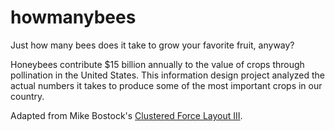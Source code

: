 # howmanybees

Just how many bees does it take to grow your favorite fruit, anyway? 

Honeybees contribute $15 billion annually to the value of crops through pollination in the United States. This information design project analyzed the actual numbers it takes to produce some of the most important crops in our country. 

Adapted from Mike Bostock's [Clustered Force Layout III](https://bl.ocks.org/mbostock/7881887).
